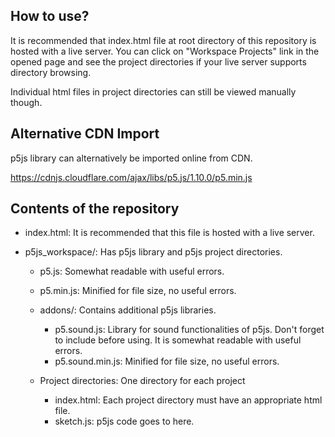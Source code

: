 ## How to use?

It is recommended that index.html file at root directory of this repository is
hosted with a live server. You can click on "Workspace Projects" link in the
opened page and see the project directories if your live server supports
directory browsing.

Individual html files in project directories can still be viewed manually though.

## Alternative CDN Import

p5js library can alternatively be imported online from CDN.

https://cdnjs.cloudflare.com/ajax/libs/p5.js/1.10.0/p5.min.js

## Contents of the repository

- index.html: It is recommended that this file is hosted with a live server.

- p5js_workspace/: Has p5js library and p5js project directories.
	- p5.js: Somewhat readable with useful errors.
	- p5.min.js: Minified for file size, no useful errors.

	- addons/: Contains additional p5js libraries.
		- p5.sound.js: Library for sound functionalities of p5js.
		               Don't forget to include before using.
					   It is somewhat readable with useful errors.
		- p5.sound.min.js: Minified for file size, no useful errors.
	
	- Project directories: One directory for each project
		- index.html: Each project directory must have an appropriate html file.
		- sketch.js: p5js code goes to here.
